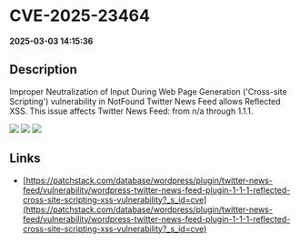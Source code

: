 # CVE-2025-23464

**2025-03-03 14:15:36**

## Description
Improper Neutralization of Input During Web Page Generation ('Cross-site Scripting') vulnerability in NotFound Twitter News Feed allows Reflected XSS. This issue affects Twitter News Feed: from n/a through 1.1.1.

![](https://img.shields.io/static/v1?label=Score&message=7.1&color=red)
![](https://img.shields.io/static/v1?label=Severity&message=HIGH&color=red)
![](https://img.shields.io/static/v1?label=CWE&message=XSS&color=green)

## Links
- [https://patchstack.com/database/wordpress/plugin/twitter-news-feed/vulnerability/wordpress-twitter-news-feed-plugin-1-1-1-reflected-cross-site-scripting-xss-vulnerability?_s_id=cve](https://patchstack.com/database/wordpress/plugin/twitter-news-feed/vulnerability/wordpress-twitter-news-feed-plugin-1-1-1-reflected-cross-site-scripting-xss-vulnerability?_s_id=cve)
